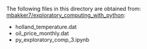 The following files in this directory are obtained from:
[mbakker7/exploratory_computing_with_python](https://github.com/mbakker7/exploratory_computing_with_python):
- holland_temperature.dat
- oil_price_monthly.dat
- py_exploratory_comp_3.ipynb
